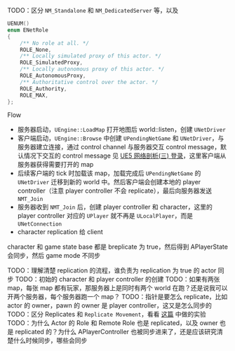 TODO：区分 `NM_Standalone` 和 `NM_DedicatedServer` 等，以及
```c++
UENUM()
enum ENetRole
{
	/** No role at all. */
	ROLE_None,
	/** Locally simulated proxy of this actor. */
	ROLE_SimulatedProxy,
	/** Locally autonomous proxy of this actor. */
	ROLE_AutonomousProxy,
	/** Authoritative control over the actor. */
	ROLE_Authority,
	ROLE_MAX,
};
```


Flow
* 服务器启动，`UEngine::LoadMap` 打开地图后 world::listen，创建 `UNetDriver`
* 客户端启动，`UEngine::Browse` 中创建 `UPendingNetGame` 和 `UNetDriver`，与服务器建立连接，通过 control channel 与服务器交互 control message，默认情况下交互的 control message 见 [UE5 网络剖析(三) 登录](https://yuerer.com/UE5%20%E7%BD%91%E7%BB%9C%E5%89%96%E6%9E%90(%E4%B8%89)%20%E7%99%BB%E5%BD%95/)，这里客户端从服务器获得需要打开的 map
* 后续客户端的 tick 时加载该 map，加载完成后 `UPendingNetGame` 的 `UNetDriver` 迁移到新的 world 中。然后客户端会创建本地的 player controller（注意 player controller 不会 replicate），最后向服务器发送 `NMT_Join`
* 服务器收到 `NMT_Join` 后，创建 player controller 和 character，这里的 player controller 对应的 `UPlayer` 就不再是 `ULocalPlayer`，而是 `UNetConnection`
* character replication 给 client

character 和 game state base 都是 breplicate 为 true，然后得到
APlayerState 会同步，然后 game mode 不同步


TODO：理解清楚 replication 的流程，谁负责为 replication 为 true 的 actor 同步
TODO：初始的 character 和 player controller 的创建
TODO：如果有两张 map，每张 map 都有玩家，那服务器上是同时有两个 world 在跑？还是说我可以开两个服务器，每个服务器跑一个 map？
TODO：指针是要怎么 replicate，比如 actor 的 owner，pawn 的 owner 是 player controller，这又是怎么同步的
TODO：区分 Replicates 和 `Replicate Movement`，看看 [这篇](https://www.cnblogs.com/AnKen/p/8602233.html) 中做的实验
TODO：为什么 Actor 的 Role 和 Remote Role 也是 replicated，以及 owner 也是 replicated 的？为什么 APlayerController 也被同步进来了，还是应该研究清楚什么时候同步，哪些会同步